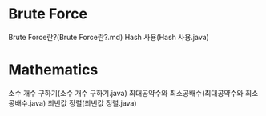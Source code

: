 # Brute Force
Brute Force란?(Brute Force란?.md)
Hash 사용(Hash 사용.java)

# Mathematics
소수 개수 구하기(소수 개수 구하기.java)
최대공약수와 최소공배수(최대공약수와 최소공배수.java)
최빈값 정렬(최빈값 정렬.java)